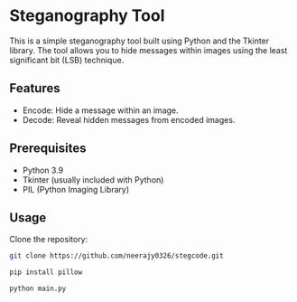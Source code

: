 # Steganography Tool

This is a simple steganography tool built using Python and the Tkinter library. The tool allows you to hide messages within images using the least significant bit (LSB) technique.

## Features

- Encode: Hide a message within an image.
- Decode: Reveal hidden messages from encoded images.

## Prerequisites

- Python 3.9
- Tkinter (usually included with Python)
- PIL (Python Imaging Library)

## Usage

Clone the repository:

```bash
git clone https://github.com/neerajy0326/stegcode.git

pip install pillow

python main.py


